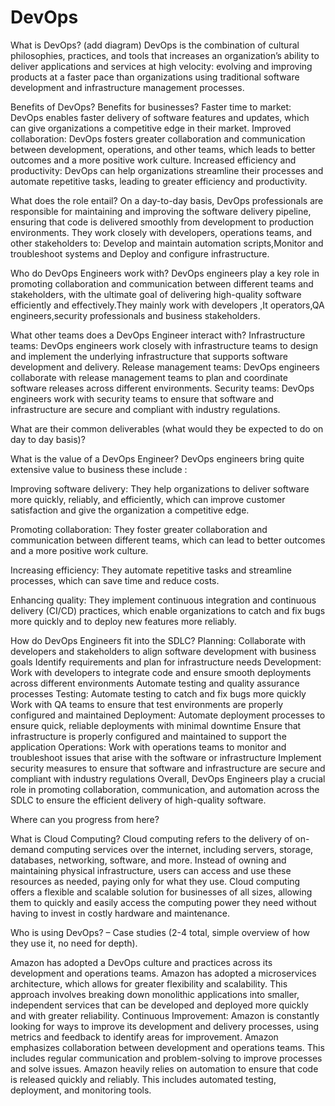 # DevOps
What is DevOps? (add diagram)
DevOps is the combination of cultural philosophies, practices, and tools that increases an organization’s ability to deliver applications and services at high velocity: evolving and improving products at a faster pace than organizations using traditional software development and infrastructure management processes.

Benefits of DevOps? Benefits for businesses?
Faster time to market: DevOps enables faster delivery of software features and updates, which can give organizations a competitive edge in their market.
Improved collaboration: DevOps fosters greater collaboration and communication between development, operations, and other teams, which leads to better outcomes and a more positive work culture.
Increased efficiency and productivity: DevOps can help organizations streamline their processes and automate repetitive tasks, leading to greater efficiency and productivity.


What does the role entail?
On a day-to-day basis, DevOps professionals are responsible for maintaining and improving the software delivery pipeline, ensuring that code is delivered smoothly from development to production environments. They work closely with developers, operations teams, and other stakeholders to:
Develop and maintain automation scripts,Monitor and troubleshoot systems and Deploy and configure infrastructure.



Who do DevOps Engineers work with?
DevOps engineers play a key role in promoting collaboration and communication between different teams and stakeholders, with the ultimate goal of delivering high-quality software efficiently and effectively.They mainly work with developers ,It operators,QA engineers,security professionals and business stakeholders.

What other teams does a DevOps Engineer interact with?
Infrastructure teams: DevOps engineers work closely with infrastructure teams to design and implement the underlying infrastructure that supports software development and delivery.
Release management teams: DevOps engineers collaborate with release management teams to plan and coordinate software releases across different environments.
Security teams: DevOps engineers work with security teams to ensure that software and infrastructure are secure and compliant with industry regulations.


What are their common deliverables (what would they be expected to do on day to day basis)?


What is the value of a DevOps Engineer?
DevOps engineers bring quite extensive value to business these include :

Improving software delivery: They help organizations to deliver software more quickly, reliably, and efficiently, which can improve customer satisfaction and give the organization a competitive edge.

Promoting collaboration: They foster greater collaboration and communication between different teams, which can lead to better outcomes and a more positive work culture.

Increasing efficiency: They automate repetitive tasks and streamline processes, which can save time and reduce costs.

Enhancing quality: They implement continuous integration and continuous delivery (CI/CD) practices, which enable organizations to catch and fix bugs more quickly and to deploy new features more reliably.


How do DevOps Engineers fit into the SDLC?
Planning:
Collaborate with developers and stakeholders to align software development with business goals
Identify requirements and plan for infrastructure needs
Development:
Work with developers to integrate code and ensure smooth deployments across different environments
Automate testing and quality assurance processes
Testing:
Automate testing to catch and fix bugs more quickly
Work with QA teams to ensure that test environments are properly configured and maintained
Deployment:
Automate deployment processes to ensure quick, reliable deployments with minimal downtime
Ensure that infrastructure is properly configured and maintained to support the application
Operations:
Work with operations teams to monitor and troubleshoot issues that arise with the software or infrastructure
Implement security measures to ensure that software and infrastructure are secure and compliant with industry regulations
Overall, DevOps Engineers play a crucial role in promoting collaboration, communication, and automation across the SDLC to ensure the efficient delivery of high-quality software.

Where can you progress from here?



What is Cloud Computing?
Cloud computing refers to the delivery of on-demand computing services over the internet, including servers, storage, databases, networking, software, and more. Instead of owning and maintaining physical infrastructure, users can access and use these resources as needed, paying only for what they use. Cloud computing offers a flexible and scalable solution for businesses of all sizes, allowing them to quickly and easily access the computing power they need without having to invest in costly hardware and maintenance.


Who is using DevOps? – Case studies (2-4 total, simple overview of how they use it, no need for depth).

Amazon has adopted a DevOps culture and practices across its development and operations teams.
Amazon has adopted a microservices architecture, which allows for greater flexibility and scalability. This approach involves breaking down monolithic applications into smaller, independent services that can be developed and deployed more quickly and with greater reliability.
Continuous Improvement: Amazon is constantly looking for ways to improve its development and delivery processes, using metrics and feedback to identify areas for improvement.
Amazon emphasizes collaboration between development and operations teams. This includes regular communication and problem-solving to improve processes and solve issues.
Amazon heavily relies on automation to ensure that code is released quickly and reliably. This includes automated testing, deployment, and monitoring tools.

